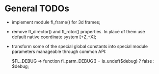 # General TODOs

* implement module fl_frame() for 3d frames;
* remove fl_director() and fl_rotor() properties. In place of them use default native coordinate system [+Z,+X];
* transform some of the special global constants into special module parameters manageable through common API:

    \$FL\_DEBUG ⇒ function fl_parm_DEBUG() = is_undef($debug) ? false : $debug;


